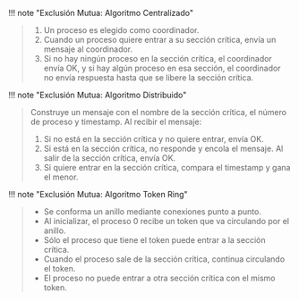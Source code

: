 
!!! note "Exclusión Mutua: Algoritmo Centralizado"
> 1. Un proceso es elegido como coordinador.
> 2. Cuando un proceso quiere entrar a su sección crítica, envía un mensaje al coordinador.
> 3. Si no hay ningún proceso en la sección crítica, el coordinador envía OK, y si hay algún proceso en esa sección, el coordinador no envía respuesta hasta que se libere la sección crítica.


!!! note "Exclusión Mutua: Algoritmo Distribuido"
> Construye un mensaje con el nombre de la sección crítica, el número de proceso y timestamp. Al recibir el mensaje:
> 1. Si no está en la sección crítica y no quiere entrar, envía OK.
> 2. Si está en la sección crítica, no responde y encola el mensaje. Al salir de la sección crítica, envía OK.
> 3. Si quiere entrar en la sección crítica, compara el timestamp y gana el menor.


!!! note "Exclusión Mutua: Algoritmo Token Ring"
> - Se conforma un anillo mediante conexiones punto a punto.
> - Al inicializar, el proceso 0 recibe un token que va circulando por el anillo.
> - Sólo el proceso que tiene el token puede entrar a la sección crítica.
> - Cuando el proceso sale de la sección crítica, continua circulando el token.
> - El proceso no puede entrar a otra sección crítica con el mismo token.

